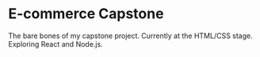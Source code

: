 # E-commerce Capstone

The bare bones of my capstone project. Currently at the HTML/CSS stage. Exploring React and Node.js.
